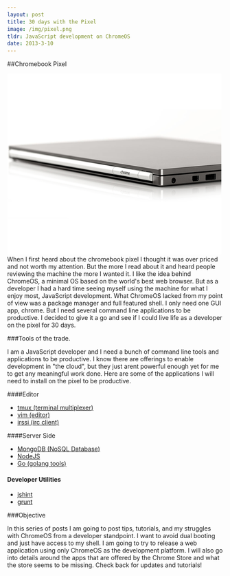 ```yaml
---
layout: post
title: 30 days with the Pixel
image: /img/pixel.png
tldr: JavaScript development on ChromeOS
date: 2013-3-10
---
```


##Chromebook Pixel

<img src="/img/pixel.png" class="postimage">
When I first heard about the chromebook pixel I thought it was over priced and
not worth my attention. But the more I read about it and heard people reviewing
the machine the more I wanted it. I like the idea behind ChromeOS, a minimal OS
based on the world's best web browser. But as a developer I had a hard time
seeing myself using the machine for what I enjoy most, JavaScript development.
What ChromeOS lacked from my point of view was a package manager and full
featured shell. I only need one GUI app, chrome. But I need several command line
applications to be productive. I decided to give it a go and see if I could live
life as a developer on the pixel for 30 days. 

###Tools of the trade. 

I am a JavaScript developer and I need a bunch of command line tools and
applications to be productive. I know there are offerings to enable development
in "the cloud", but they just arent powerful enough yet for me to get any
meaningful work done. Here are some of the applications I will need to install
on the pixel to be productive. 

####Editor

  * [tmux (terminal multiplexer)](http://tmux.sourceforge.net/)
  * [vim (editor)](http://vim.org)
  * [irssi (irc client)](http://irssi.org)

####Server Side
  
  * [MongoDB (NoSQL Database)](http://mongodb.org)
  * [NodeJS](http://nodejs.org)
  * [Go (golang tools)](http://golang.org)

#### Developer Utilities
  
  * [jshint](http://www.jshint.com)
  * [grunt](http://gruntjs.com)

###Objective

In this series of posts I am going to post tips, tutorials, and my struggles
with ChromeOS from a developer standpoint. I want to avoid dual booting and just
have access to my shell. I am going to try to release a web application using
only ChromeOS as the development platform. I will also go into details around
the apps that are offered by the Chrome Store and what the store seems to be
missing. Check back for updates and tutorials!


